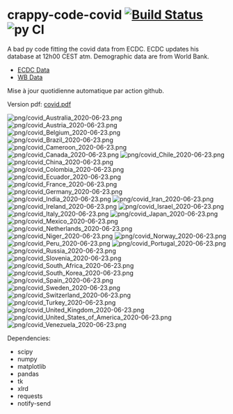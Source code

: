 # crappy-code-covid [![Build Status](https://cloud.drone.io/api/badges/a-lemonnier/crappy-code-covid/status.svg)](https://cloud.drone.io/a-lemonnier/crappy-code-covid) ![py CI](https://github.com/a-lemonnier/crappy-code-covid/workflows/py%20CI/badge.svg)
 
A bad py code fitting the covid data from ECDC. ECDC updates his database at 12h00 CEST atm. Demographic data are from World Bank.
 
- [ECDC Data](https://www.ecdc.europa.eu/en/publications-data/download-todays-data-geographic-distribution-covid-19-cases-worldwide)
- [WB Data](https://data.worldbank.org/indicator/sp.pop.totl)
 
 
Mise à jour quotidienne automatique par action github.
 
Version pdf: [covid.pdf](https://github.com/a-lemonnier/crappy-code-covid/raw/master/covid.pdf)
 
![png/covid_Australia_2020-06-23.png](png/covid_Australia_2020-06-23.png)
![png/covid_Austria_2020-06-23.png](png/covid_Austria_2020-06-23.png)
![png/covid_Belgium_2020-06-23.png](png/covid_Belgium_2020-06-23.png)
![png/covid_Brazil_2020-06-23.png](png/covid_Brazil_2020-06-23.png)
![png/covid_Cameroon_2020-06-23.png](png/covid_Cameroon_2020-06-23.png)
![png/covid_Canada_2020-06-23.png](png/covid_Canada_2020-06-23.png)
![png/covid_Chile_2020-06-23.png](png/covid_Chile_2020-06-23.png)
![png/covid_China_2020-06-23.png](png/covid_China_2020-06-23.png)
![png/covid_Colombia_2020-06-23.png](png/covid_Colombia_2020-06-23.png)
![png/covid_Ecuador_2020-06-23.png](png/covid_Ecuador_2020-06-23.png)
![png/covid_France_2020-06-23.png](png/covid_France_2020-06-23.png)
![png/covid_Germany_2020-06-23.png](png/covid_Germany_2020-06-23.png)
![png/covid_India_2020-06-23.png](png/covid_India_2020-06-23.png)
![png/covid_Iran_2020-06-23.png](png/covid_Iran_2020-06-23.png)
![png/covid_Ireland_2020-06-23.png](png/covid_Ireland_2020-06-23.png)
![png/covid_Israel_2020-06-23.png](png/covid_Israel_2020-06-23.png)
![png/covid_Italy_2020-06-23.png](png/covid_Italy_2020-06-23.png)
![png/covid_Japan_2020-06-23.png](png/covid_Japan_2020-06-23.png)
![png/covid_Mexico_2020-06-23.png](png/covid_Mexico_2020-06-23.png)
![png/covid_Netherlands_2020-06-23.png](png/covid_Netherlands_2020-06-23.png)
![png/covid_Niger_2020-06-23.png](png/covid_Niger_2020-06-23.png)
![png/covid_Norway_2020-06-23.png](png/covid_Norway_2020-06-23.png)
![png/covid_Peru_2020-06-23.png](png/covid_Peru_2020-06-23.png)
![png/covid_Portugal_2020-06-23.png](png/covid_Portugal_2020-06-23.png)
![png/covid_Russia_2020-06-23.png](png/covid_Russia_2020-06-23.png)
![png/covid_Slovenia_2020-06-23.png](png/covid_Slovenia_2020-06-23.png)
![png/covid_South_Africa_2020-06-23.png](png/covid_South_Africa_2020-06-23.png)
![png/covid_South_Korea_2020-06-23.png](png/covid_South_Korea_2020-06-23.png)
![png/covid_Spain_2020-06-23.png](png/covid_Spain_2020-06-23.png)
![png/covid_Sweden_2020-06-23.png](png/covid_Sweden_2020-06-23.png)
![png/covid_Switzerland_2020-06-23.png](png/covid_Switzerland_2020-06-23.png)
![png/covid_Turkey_2020-06-23.png](png/covid_Turkey_2020-06-23.png)
![png/covid_United_Kingdom_2020-06-23.png](png/covid_United_Kingdom_2020-06-23.png)
![png/covid_United_States_of_America_2020-06-23.png](png/covid_United_States_of_America_2020-06-23.png)
![png/covid_Venezuela_2020-06-23.png](png/covid_Venezuela_2020-06-23.png)
 
Dependencies:
- scipy
- numpy
- matplotlib
- pandas
- tk
- xlrd
- requests
- notify-send
